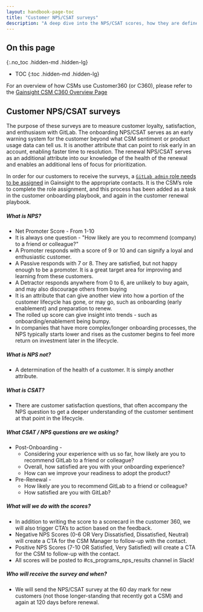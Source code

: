 ```yaml
---
layout: handbook-page-toc
title: "Customer NPS/CSAT surveys"
description: "A deep dive into the NPS/CSAT scores, how they are defined and calculated."
---
```


## On this page
{:.no_toc .hidden-md .hidden-lg}

- TOC
{:toc .hidden-md .hidden-lg}

For an overview of how CSMs use Customer360 (or C360), please refer to the [Gainsight CSM C360 Overview Page](/handbook/customer-success/tam/gainsight/c360-overview)

## Customer NPS/CSAT surveys

The purpose of these surveys are to measure customer loyalty, satisfaction, and enthusiasm with GitLab. The onboarding NPS/CSAT serves as an early warning system for the customer beyond what CSM sentiment or product usage data can tell us. It is another attribute that can point to risk early in an account, enabling faster time to resolution. The renewal NPS/CSAT serves as an additional attribute into our knowledge of the health of the renewal and enables an additional lens of focus for prioritization.

In order for our customers to receive the surveys,  a [`GitLab admin` role needs to be assigned](https://about.gitlab.com/handbook/sales/field-operations/customer-success-operations/cs-ops-programs/#gitlab-admin-contacts) in Gainsight to the appropriate contacts.  It is the CSM’s role to complete the role assignment, and this process has been added as a task in the customer onboarding playbook, and again in the customer renewal playbook. 

##### What is NPS?
- Net Promoter Score - From 1-10
- It is always one question - "How likely are you to recommend (company) to a friend or colleague?"
- A Promoter responds with a score of 9 or 10 and can signify a loyal and enthusiastic customer.
- A Passive responds with 7 or 8. They are satisfied, but not happy enough to be a promoter. It is a great target area for improving and learning from these customers.
- A Detractor responds anywhere from 0 to 6, are unlikely to buy again, and may also discourage others from buying
- It is an attribute that can give another view into how a portion of the customer lifecycle has gone, or may go, such as onboarding (early enablement) and preparation to renew. 
- The rolled up score can give insight into trends - such as onboarding/enablement being bumpy. 
- In companies that have more complex/longer onboarding processes, the NPS typically starts lower and rises as the customer begins to feel more return on investment later in the lifecycle.  

##### What is NPS not?
- A determination of the health of a customer.  It is simply another attribute.

##### What is CSAT?
- There are customer satisfaction questions, that often accompany the NPS question to get a deeper understanding of the customer sentiment at that point in the lifecycle.

##### What CSAT / NPS questions are we asking?
- Post-Onboarding - 
   - Considering your experience with us so far, how likely are you to recommend GitLab to a friend or colleague?
   - Overall, how satisfied are you with your onboarding experience?
   - How can we improve your readiness to adopt the product?
- Pre-Renewal - 
   - How likely are you to recommend GitLab to a friend or colleague?
   - How satisfied are you with GitLab? 

##### What will we do with the scores?
- In addition to writing the score to a scorecard in the customer 360, we will also trigger CTA’s to action based on the feedback.
- Negative NPS Scores (0-6 OR Very Dissatisfied, Dissatisfied, Neutral) will create a CTA for the CSM Manager to follow-up with the contact.
- Positive NPS Scores (7-10 OR Satisfied, Very Satisfied) will create a CTA for the CSM to follow-up with the contact.
- All scores will be posted to #cs_programs_nps_results channel in Slack!

##### Who will receive the survey and when?
- We will send the NPS/CSAT survey at the 60 day mark for new customers (not those longer-standing that recently got a CSM) and again at 120 days before renewal.


